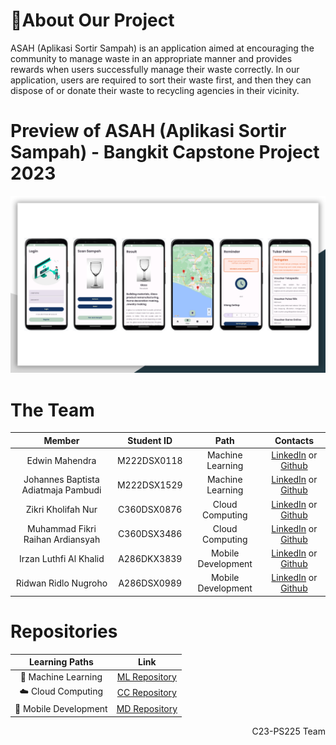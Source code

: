 # 📑About Our Project
ASAH (Aplikasi Sortir Sampah) is an application aimed at encouraging the community to manage waste in an appropriate manner and provides rewards when users successfully manage their waste correctly. In our application, users are required to sort their waste first, and then they can dispose of or donate their waste to recycling agencies in their vicinity.

# Preview of ASAH (Aplikasi Sortir Sampah) - Bangkit Capstone Project 2023
  ![ASAH Project](image.png)
# The Team

|            Member           | Student ID |        Path        |        Contacts        |
| :-------------------------: | :--------: | :----------------: | :-----------------------------------------------------------------------------------------------------------------: |
| Edwin Mahendra        | M222DSX0118 |  Machine Learning  |           [LinkedIn](https://www.linkedin.com/in/edwin-mahendra/) or [Github](https://github.com/edwinmahendra)           |
| Johannes Baptista Adiatmaja Pambudi    | M222DSX1529 |  Machine Learning  |  [LinkedIn](https://www.linkedin.com/in/adiatmaja/) or [Github](https://github.com/adiatmaja)  |
| Zikri Kholifah Nur     | C360DSX0876 |   Cloud Computing  |   [LinkedIn](https://www.linkedin.com/in/zikrikn/) or [Github](https://github.com/zikrikn)            |
| Muhammad Fikri Raihan Ardiansyah | C360DSX3486 |   Cloud Computing  |  [LinkedIn](https://www.linkedin.com/in/fikriiardiansyahh/) or [Github](https://github.com/fikriiardiansyahh) |
| Irzan Luthfi Al Khalid    | A286DKX3839 | Mobile Development |  [LinkedIn](https://www.linkedin.com/in/irzanluthfi/) or [Github](https://github.com/Irzannn)             |
| Ridwan Ridlo Nugroho     | A286DSX0989 | Mobile Development |  [LinkedIn](https://www.linkedin.com/in/ridwan-ridlo-nugroho-617a10223/) or [Github](https://github.com/waniAEbro)    |

# Repositories

|   Learning Paths   |                                Link                                |
| :----------------: | :----------------------------------------------------------------: |
| 🤖 Machine Learning  |  [ML Repository](https://github.com/ASAH-Bangkit-2023/ML) |
| ☁️ Cloud Computing  |   [CC Repository](https://github.com/ASAH-Bangkit-2023/CC) |
| 📱 Mobile Development | [MD Repository](https://github.com/ASAH-Bangkit-2023/MD) |

<p align="right"> C23-PS225 Team </p>